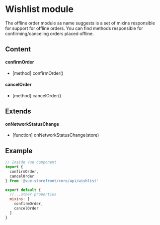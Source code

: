 # Wishlist module

The offline order module as name suggests is a set of mixins responsible for support for offline orders. You can find methods responsible for confirming/canceling orders placed offline.

## Content

#### confirmOrder
- [method] confirmOrder()

#### cancelOrder
- [method] cancelOrder()

## Extends

#### onNetworkStatusChange
- [function] onNetworkStatusChange(store)

## Example

````javascript
// Inside Vue component
import {
  confirmOrder,
  cancelOrder
} from '@vue-storefront/core/api/wishlist'

export default {
  //...other properties
  mixins: [
    confirmOrder,
    cancelOrder
  ]
}
````
